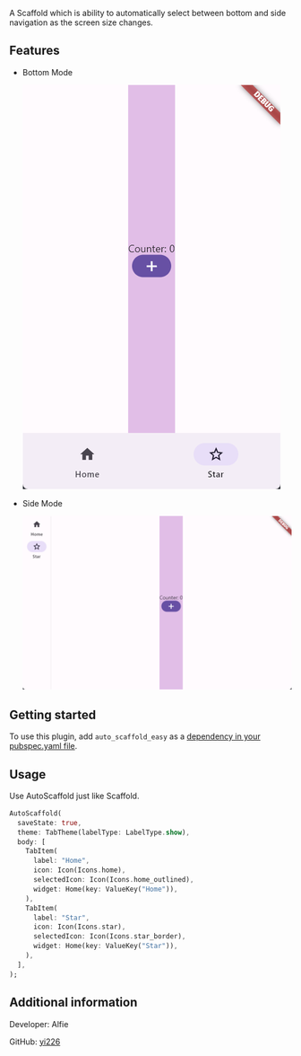 <!--
This README describes the package. If you publish this package to pub.dev,
this README's contents appear on the landing page for your package.

For information about how to write a good package README, see the guide for
[writing package pages](https://dart.dev/guides/libraries/writing-package-pages).

For general information about developing packages, see the Dart guide for
[creating packages](https://dart.dev/guides/libraries/create-library-packages)
and the Flutter guide for
[developing packages and plugins](https://flutter.dev/developing-packages).
-->

A Scaffold which is ability to automatically select between bottom and side
navigation as the screen size changes.

## Features

- Bottom Mode
  
  ![bottom](./pic/bottom.png)
  
- Side Mode

  ![side](./pic/side.png)

## Getting started

To use this plugin, add `auto_scaffold_easy` as a [dependency in your pubspec.yaml file](https://flutter.dev/docs/development/platform-integration/platform-channels).

## Usage

Use AutoScaffold just like Scaffold. 

```dart
AutoScaffold(
  saveState: true,
  theme: TabTheme(labelType: LabelType.show),
  body: [
    TabItem(
      label: "Home",
      icon: Icon(Icons.home),
      selectedIcon: Icon(Icons.home_outlined),
      widget: Home(key: ValueKey("Home")),
    ),
    TabItem(
      label: "Star",
      icon: Icon(Icons.star),
      selectedIcon: Icon(Icons.star_border),
      widget: Home(key: ValueKey("Star")),
    ),
  ],
);
```

## Additional information

Developer: Alfie

GitHub: [yi226](https://github.com/yi226)
